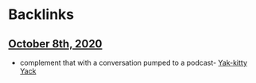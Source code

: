 
# Backlinks
## [October 8th, 2020](<October 8th, 2020.md>)
- complement that with a conversation pumped to a podcast- [Yak-kitty Yack](<Yak-kitty Yack.md>)

